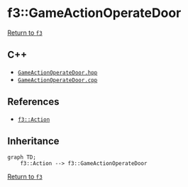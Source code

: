 # f3::GameActionOperateDoor

[Return to `f3`](/docs/f3.md)

## C++

- [`GameActionOperateDoor.hpp`](/src/f3/GameActionOperateDoor.hpp)
- [`GameActionOperateDoor.cpp`](/src/f3/GameActionOperateDoor.cpp)

## References

- [`f3::Action`](/docs/f3/Action.md)

## Inheritance

```mermaid
graph TD;
    f3::Action --> f3::GameActionOperateDoor
```

[Return to `f3`](/docs/f3.md)